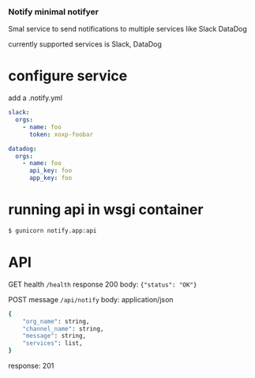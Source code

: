 ### Notify minimal notifyer
Smal service to send notifications to multiple services like Slack DataDog

currently supported services is Slack, DataDog


# configure service
add a .notify.yml
```yaml
slack:
  orgs:
    - name: foo
      token: xoxp-foobar

datadog:
  orgs:
    - name: foo
      api_key: foo
      app_key: foo
```


# running api in wsgi container
```bash
$ gunicorn notify.app:api
```


# API
GET health `/health` response 200 body: `{"status": "OK"}`


POST message `/api/notify`
body: application/json
```bash 
{
    "org_name": string,
    "channel_name": string,
    "message": string,
    "services": list,
}
```

response: 201
